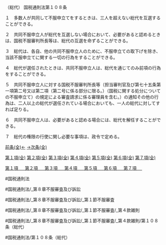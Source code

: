 （総代）
国税通則法第１０８条

１　多数人が共同して不服申立てをするときは、三人を超えない総代を互選することができる。

２　共同不服申立人が総代を互選しない場合において、必要があると認めるときは、国税不服審判所長等は、総代の互選を命ずることができる。

３　総代は、各自、他の共同不服申立人のために、不服申立ての取下げを除き、当該不服申立てに関する一切の行為をすることができる。

４　総代が選任されたときは、共同不服申立人は、総代を通じてのみ前項の行為をすることができる。

５　共同不服申立人に対する国税不服審判所長等（担当審判官及び第七十五条第一項第二号又は第二項（第二号に係る部分に限る。）（国税に関する処分についての不服申立て）の規定による審査請求に係る審理員を含む。）の通知その他の行為は、二人以上の総代が選任されている場合においても、一人の総代に対してすれば足りる。

６　共同不服申立人は、必要があると認める場合には、総代を解任することができる。

７　総代の権限の行使に関し必要な事項は、政令で定める。

[前条(全)←](国税通則法＿＿＿＿＿第１０７条_.md)    [→次条(全)](国税通則法＿＿＿＿＿第１０９条_.md)

[第１項(全)](国税通則法＿＿＿＿＿第１０８条第１項_.md)  [第２項(全)](国税通則法＿＿＿＿＿第１０８条第２項_.md)  [第３項(全)](国税通則法＿＿＿＿＿第１０８条第３項_.md)  [第４項(全)](国税通則法＿＿＿＿＿第１０８条第４項_.md)  [第５項(全)](国税通則法＿＿＿＿＿第１０８条第５項_.md)  [第６項(全)](国税通則法＿＿＿＿＿第１０８条第６項_.md)  [第７項(全)](国税通則法＿＿＿＿＿第１０８条第７項_.md)  

[第１項 　 ](国税通則法＿＿＿＿＿第１０８条第１項.md)  [第２項 　 ](国税通則法＿＿＿＿＿第１０８条第２項.md)  [第３項 　 ](国税通則法＿＿＿＿＿第１０８条第３項.md)  [第４項 　 ](国税通則法＿＿＿＿＿第１０８条第４項.md)  [第５項 　 ](国税通則法＿＿＿＿＿第１０８条第５項.md)  [第６項 　 ](国税通則法＿＿＿＿＿第１０８条第６項.md)  [第７項 　 ](国税通則法＿＿＿＿＿第１０８条第７項.md)  

#国税通則法

#国税通則法/_第８章不服審査及び訴訟

#国税通則法/_第８章不服審査及び訴訟/_第１節不服審査

#国税通則法/_第８章不服審査及び訴訟/_第１節不服審査/_第４款雑則

#国税通則法/_第８章不服審査及び訴訟/_第１節不服審査/_第４款雑則/第１０８条（総代）

#国税通則法/第１０８条（総代）

